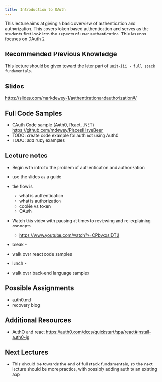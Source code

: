 ```yaml
---
title: Introduction to OAuth
---
```


This lecture aims at giving a basic overview of authentication and
authorization. This covers token based authentication and serves as the students
first look into the aspects of user authentication. This lessons focuses on
OAuth 2.

## Recommended Previous Knowledge

This lecture should be given toward the later part of
`unit-iii - full stack fundamentals`.

## Slides

https://slides.com/markdewey-1/authenticationandauthorization#/

## Full Code Samples

- OAuth Code sample (Auth0, React, .NET)
  https://github.com/mdewey/PlacesIHaveBeen
- TODO: create code example for auth not using Auth0
- TODO: add ruby examples

## Lecture notes

- Begin with intro to the problem of authentication and authorization
- use the slides as a guide
- the flow is
  - what is authentication
  - what is authorization
  - cookie vs token
  - OAuth
- Watch this video with pausing at times to reviewing and re-explaining concepts

  - https://www.youtube.com/watch?v=CPbvxxslDTU

- break -

- walk over react code samples

- lunch -

- walk over back-end language samples

## Possible Assignments

- auth0.md
- recovery blog

## Additional Resources

- AuthO and react https://auth0.com/docs/quickstart/spa/react#install-auth0-js

## Next Lectures

- This should be towards the end of full stack fundamentals, so the next lecture
  should be more practice, with possibly adding auth to an existing app
